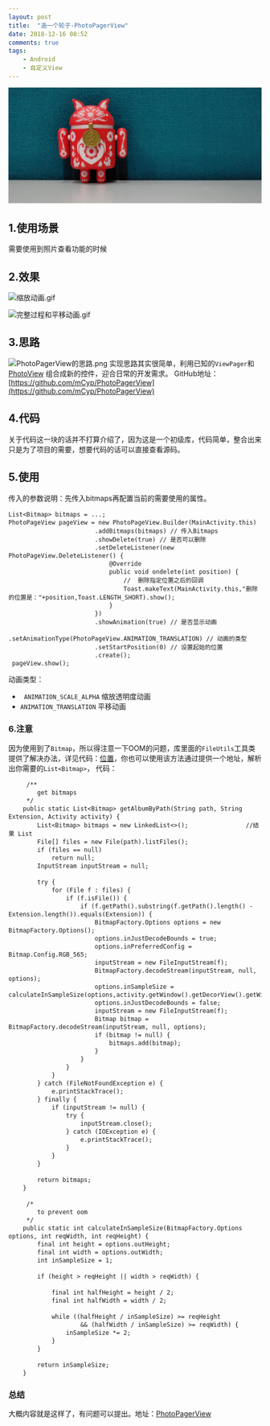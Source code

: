 ```yaml
---
layout: post
title:  "造一个轮子-PhotoPagerView"
date: 2018-12-16 08:52
comments: true
tags: 
	- Android
	- 自定义View
---
```


![图片.gif](https://raw.githubusercontent.com/mCyp/Photo/master/P81221-175035.jpg)

<!-- more -->







## 1.使用场景
需要使用到照片查看功能的时候

## 2.效果
![缩放动画.gif](https://upload-images.jianshu.io/upload_images/9271486-33efed404622071a.gif?imageMogr2/auto-orient/strip)

![完整过程和平移动画.gif](https://upload-images.jianshu.io/upload_images/9271486-9a61c0cb81219492.gif?imageMogr2/auto-orient/strip)

## 3.思路
![PhotoPagerView的思路.png](https://upload-images.jianshu.io/upload_images/9271486-d7e758cbc32449de.png?imageMogr2/auto-orient/strip%7CimageView2/2/w/1240)
实现思路其实很简单，利用已知的```ViewPager```和[PhotoView](https://github.com/chrisbanes/PhotoView) 组合成新的控件，迎合日常的开发需求。
GitHub地址：[https://github.com/mCyp/PhotoPagerView](https://github.com/mCyp/PhotoPagerView)
## 4.代码
关于代码这一块的话并不打算介绍了，因为这是一个初级库，代码简单，整合出来只是为了项目的需要，想要代码的话可以直接查看源码。
## 5.使用
传入的参数说明：先传入bitmaps再配置当前的需要使用的属性。
```
List<Bitmap> bitmaps = ...;
PhotoPageView pageView = new PhotoPageView.Builder(MainActivity.this)
                        .addBitmaps(bitmaps) // 传入Bitmaps
                        .showDelete(true) // 是否可以删除
                        .setDeleteListener(new PhotoPageView.DeleteListener() {
                            @Override
                            public void ondelete(int position) {
                                //  删除指定位置之后的回调
                                Toast.makeText(MainActivity.this,"删除的位置是："+position,Toast.LENGTH_SHORT).show();
                            }
                        })
                        .showAnimation(true) // 是否显示动画
                        .setAnimationType(PhotoPageView.ANIMATION_TRANSLATION) // 动画的类型
                        .setStartPosition(0) // 设置起始的位置
                        .create();
 pageView.show();
```
动画类型：
- ` ANIMATION_SCALE_ALPHA` 缩放透明度动画
- `ANIMATION_TRANSLATION` 平移动画

### 6.注意
因为使用到了`Bitmap`，所以得注意一下OOM的问题，库里面的`FileUtils`工具类提供了解决办法，详见代码：[位置](https://github.com/mCyp/PhotoPagerView/blob/master/PhotoPagerView/src/main/java/com/orient/photopagerview/utils/FileUtils.java)，你也可以使用该方法通过提供一个地址，解析出你需要的`List<Bitmap>`，
代码：
```
     /**
        get bitmaps
     */
    public static List<Bitmap> getAlbumByPath(String path, String Extension, Activity activity) {
        List<Bitmap> bitmaps = new LinkedList<>();                //结果 List
        File[] files = new File(path).listFiles();
        if (files == null)
            return null;
        InputStream inputStream = null;

        try {
            for (File f : files) {
                if (f.isFile()) {
                    if (f.getPath().substring(f.getPath().length() - Extension.length()).equals(Extension)) {
                        BitmapFactory.Options options = new BitmapFactory.Options();
                        options.inJustDecodeBounds = true;
                        options.inPreferredConfig = Bitmap.Config.RGB_565;
                        inputStream = new FileInputStream(f);
                        BitmapFactory.decodeStream(inputStream, null, options);
                        options.inSampleSize = calculateInSampleSize(options,activity.getWindow().getDecorView().getWidth(),activity.getWindow().getDecorView().getHeight());
                        options.inJustDecodeBounds = false;
                        inputStream = new FileInputStream(f);
                        Bitmap bitmap = BitmapFactory.decodeStream(inputStream, null, options);
                        if (bitmap != null) {
                            bitmaps.add(bitmap);
                        }
                    }
                }
            }
        } catch (FileNotFoundException e) {
            e.printStackTrace();
        } finally {
            if (inputStream != null) {
                try {
                    inputStream.close();
                } catch (IOException e) {
                    e.printStackTrace();
                }
            }
        }

        return bitmaps;
    }

     /*
        to prevent oom
     */
    public static int calculateInSampleSize(BitmapFactory.Options options, int reqWidth, int reqHeight) {
        final int height = options.outHeight;
        final int width = options.outWidth;
        int inSampleSize = 1;

        if (height > reqHeight || width > reqWidth) {

            final int halfHeight = height / 2;
            final int halfWidth = width / 2;

            while ((halfHeight / inSampleSize) >= reqHeight
                    && (halfWidth / inSampleSize) >= reqWidth) {
                inSampleSize *= 2;
            }
        }

        return inSampleSize;
    }
```
### 总结
大概内容就是这样了，有问题可以提出。地址：[PhotoPagerView](https://github.com/mCyp/PhotoPagerView)


